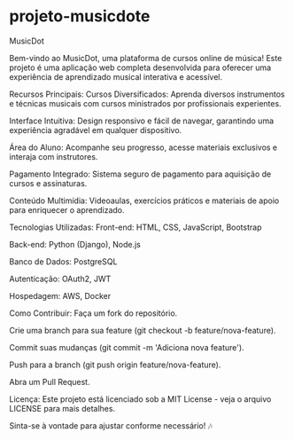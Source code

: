 # projeto-musicdote

MusicDot

Bem-vindo ao MusicDot, uma plataforma de cursos online de música! Este projeto é uma aplicação web completa desenvolvida para oferecer uma experiência de aprendizado musical interativa e acessível.

Recursos Principais:
Cursos Diversificados: Aprenda diversos instrumentos e técnicas musicais com cursos ministrados por profissionais experientes.

Interface Intuitiva: Design responsivo e fácil de navegar, garantindo uma experiência agradável em qualquer dispositivo.

Área do Aluno: Acompanhe seu progresso, acesse materiais exclusivos e interaja com instrutores.

Pagamento Integrado: Sistema seguro de pagamento para aquisição de cursos e assinaturas.

Conteúdo Multimídia: Videoaulas, exercícios práticos e materiais de apoio para enriquecer o aprendizado.

Tecnologias Utilizadas:
Front-end: HTML, CSS, JavaScript, Bootstrap

Back-end: Python (Django), Node.js

Banco de Dados: PostgreSQL

Autenticação: OAuth2, JWT

Hospedagem: AWS, Docker

Como Contribuir:
Faça um fork do repositório.

Crie uma branch para sua feature (git checkout -b feature/nova-feature).

Commit suas mudanças (git commit -m 'Adiciona nova feature').

Push para a branch (git push origin feature/nova-feature).

Abra um Pull Request.

Licença:
Este projeto está licenciado sob a MIT License - veja o arquivo LICENSE para mais detalhes.

Sinta-se à vontade para ajustar conforme necessário! 🎶
